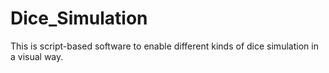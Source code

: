 # Dice_Simulation

This is script-based software to enable different kinds of dice simulation in a visual way.
